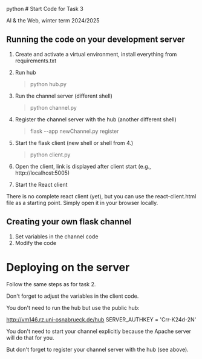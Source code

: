 python # Start Code for Task 3

AI & the Web, winter term 2024/2025

## Running the code on your development server

1. Create and activate a virtual environment, install everything from requirements.txt

2. Run hub

    > python hub.py

3. Run the channel server (different shell)

    > python channel.py

4. Register the channel server with the hub (another different shell)

    > flask --app newChannel.py register
    
5. Start the flask client (new shell or shell from 4.) 

    > python client.py

6. Open the client, link is displayed after client start (e.g., http://localhost:5005)

7. Start the React client

There is no complete react client (yet), but you can use the react-client.html file as a starting point. Simply open it in your browser locally.


## Creating your own flask channel

1. Set variables in the channel code
2. Modify the code



# Deploying on the server

Follow the same steps as for task 2.

Don't forget to adjust the variables in the client code. 

You don't need to run the hub but use the public hub:

http://vm146.rz.uni-osnabrueck.de/hub
SERVER_AUTHKEY = 'Crr-K24d-2N'

You don't need to start your channel explicitly because the Apache server will do that for you.

But don't forget to register your channel server with the hub (see above).